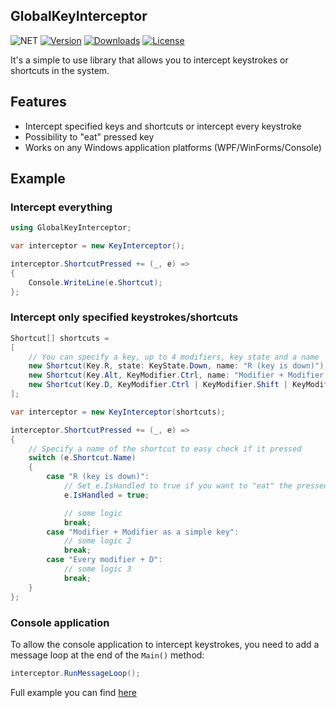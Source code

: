 ## GlobalKeyInterceptor
![NET](https://img.shields.io/badge/.NET-Standard%202.0-%23512BD4)
[![Version](https://img.shields.io/nuget/vpre/GlobalKeyInterceptor.svg?label=NuGet)](https://www.nuget.org/packages/GlobalKeyInterceptor)
[![Downloads](https://img.shields.io/nuget/dt/GlobalKeyInterceptor.svg?label=Downloads)](https://www.nuget.org/packages/GlobalKeyInterceptor/)
[![License](https://img.shields.io/github/license/arcanexhoax/GlobalKeyInterceptor.svg?color=00b542&label=License)](https://raw.githubusercontent.com/arcanexhoax/GlobalKeyInterceptor/master/LICENSE)

It's a simple to use library that allows you to intercept keystrokes or shortcuts in the system.

## Features 
- Intercept specified keys and shortcuts or intercept every keystroke
- Possibility to "eat" pressed key
- Works on any Windows application platforms (WPF/WinForms/Console)

## Example
### Intercept everything
```cs
using GlobalKeyInterceptor;

var interceptor = new KeyInterceptor();

interceptor.ShortcutPressed += (_, e) =>
{
    Console.WriteLine(e.Shortcut);
};
```

### Intercept only specified keystrokes/shortcuts
```cs
Shortcut[] shortcuts =
[
    // You can specify a key, up to 4 modifiers, key state and a name
    new Shortcut(Key.R, state: KeyState.Down, name: "R (key is down)"),
    new Shortcut(Key.Alt, KeyModifier.Ctrl, name: "Modifier + Modifier as a simple key"),
    new Shortcut(Key.D, KeyModifier.Ctrl | KeyModifier.Shift | KeyModifier.Alt | KeyModifier.Win, name: "Every modifier + D"),
];

var interceptor = new KeyInterceptor(shortcuts);

interceptor.ShortcutPressed += (_, e) =>
{
    // Specify a name of the shortcut to easy check if it pressed
    switch (e.Shortcut.Name)
    {
        case "R (key is down)":
            // Set e.IsHandled to true if you want to "eat" the pressed key
            e.IsHandled = true;

            // some logic
            break;
        case "Modifier + Modifier as a simple key":
            // some logic 2
            break;
        case "Every modifier + D":
            // some logic 3
            break;
    }
};
```

### Console application
To allow the console application to intercept keystrokes, you need to add a message loop at the end of the `Main()` method:
```cs
interceptor.RunMessageLoop();
```

Full example you can find [here](https://github.com/arcanexhoax/GlobalKeyInterceptor/blob/main/GlobalKeyInterceptor.Example.ConsoleApp/EntryPoint.cs) 
